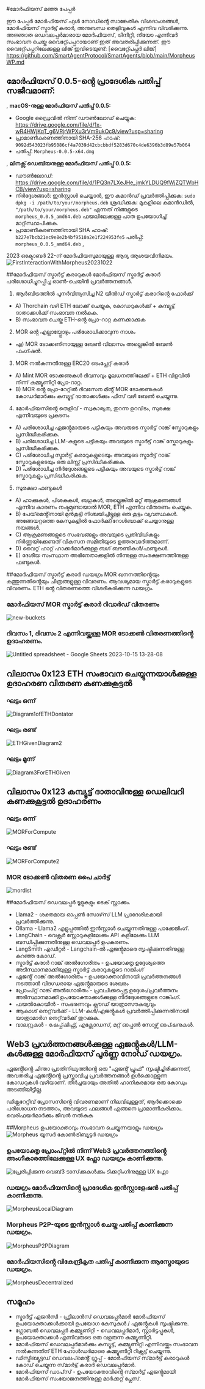#മോർഫിയസ് മഞ്ഞ പേപ്പർ

ഈ പേപ്പർ മോർഫിയസ് ഫുൾ നോഡിൻ്റെ സാങ്കേതിക വിശദാംശങ്ങൾ, മോർഫിയസ് സ്മാർട്ട് കരാർ, അനുബന്ധ തെളിവുകൾ എന്നിവ വിവരിക്കുന്നു. അജ്ഞാത ഡെവലപ്പർമാരായ മോർഫിയസ്, ട്രിനിറ്റി, നിയോ എന്നിവർ സംഭാവന ചെയ്ത വൈറ്റ്പേപ്പറായാണ് ഇത് അവതരിപ്പിക്കുന്നത്. ഈ വൈറ്റ്പേപ്പറിലേക്കുള്ള ലിങ്ക് ഇവിടെയുണ്ട്: [വൈറ്റ്പേപ്പർ ലിങ്ക്]
https://github.com/SmartAgentProtocol/SmartAgents/blob/main/MorpheusWP.md


## മോർഫിയസ് 0.0.5-ൻ്റെ പ്രാദേശിക പതിപ്പ് സജീവമാണ്:

,
**macOS-നുള്ള മോർഫിയസ് പതിപ്പ് 0.0.5:**
- Google ഡ്രൈവിൽ നിന്ന് ഡൗൺലോഡ് ചെയ്യുക: https://drive.google.com/file/d/1x-wR4HWjKqT_g6VRjrWPXu3rVm9ukOc9/view?usp=sharing
- പ്രാമാണീകരണത്തിനായി SHA-256 ഹാഷ്: `9092d543023fb95086cf4a7039d42cbcbbdf5283d670c4de6396b3d89e57b064`
- പതിപ്പ്: `Morpheus-0.0.5-x64.dmg`

,
**ലിനക്സ് ഡെബിയനുള്ള മോർഫിയസ് പതിപ്പ് 0.0.5:**
- ഡൗൺലോഡ്: https://drive.google.com/file/d/1PQ3n7LXeJHe_jmkYLDUQ9fWjZQTWbHCB/view?usp=sharing
- നിർദ്ദേശങ്ങൾ: ഇൻസ്റ്റാൾ ചെയ്യാൻ, ഈ കമാൻഡ് പ്രവർത്തിപ്പിക്കുക:
`sudo dpkg -i /path/to/your/morpheus.deb`
ശ്രദ്ധിക്കുക: മുകളിലെ കമാൻഡിൽ, `"/path/to/your/morpheus.deb"` എന്നത് നിങ്ങളുടെ `morpheus_0.0.5_amd64.deb` ഫയലിലേക്കുള്ള പാത ഉപയോഗിച്ച് മാറ്റിസ്ഥാപിക്കുക.
- പ്രാമാണീകരണത്തിനായി SHA ഹാഷ്:
`b227e7bcb21ec9e8e2b4bf9510a2e1f224953fe5`
പതിപ്പ്: `morpheus_0.0.5_amd64.deb`
,

2023 ഒക്ടോബർ 22-ന് മോർഫിയസുമായുള്ള ആദ്യ ആശയവിനിമയം.
![FirstInteractionWithMorpheus20231022](https://github.com/MorpheusAIs/Morpheus/assets/1563345/35509f3a-4346-4f58-bb60-f7881fd10f7e)


##മോർഫിയസ് സ്മാർട്ട് കരാറുകൾ
മോർഫിയസ് സ്മാർട്ട് കരാർ പരിശോധിച്ചുറപ്പിച്ച ഓൺ-ചെയിൻ പ്രവർത്തനങ്ങൾ.

1. ആർബിട്രത്തിൽ പുനർവിന്യസിച്ച N2 യീൽഡ് സ്മാർട്ട് കരാറിൻ്റെ ഫോർക്ക്
- A) Thorchain വഴി ETH ലോക്ക് ചെയ്യുക, കോഡറുകൾക്ക് + കമ്പ്യൂട്ട് ദാതാക്കൾക്ക് സംഭാവന നൽകുക.
- B) സംഭാവന ചെയ്ത ETH-ൻ്റെ പ്രോ-റാറ്റ കണക്കാക്കുക

2. MOR ൻ്റെ എല്ലായ്പ്പോഴും പരിശോധിക്കാവുന്ന നാശം
- എ) MOR ടോക്കണിനായുള്ള ബേൺ വിലാസം അല്ലെങ്കിൽ ബേൺ ഫംഗ്‌ഷൻ.

3. MOR നൽകുന്നതിനുള്ള ERC20 ടെംപ്ലേറ്റ് കരാർ
- A) Mint MOR ടോക്കണുകൾ ദിവസവും മൂലധനത്തിലേക്ക് + ETH വിളവിൽ നിന്ന് കമ്മ്യൂണിറ്റി പ്രോ-റാറ്റ.
- B) MOR ൻ്റെ പ്രോ-റേറ്റിൽ ദിവസേന മിൻ്റ് MOR ടോക്കണുകൾ കോഡർമാർക്കും കമ്പ്യൂട്ട് ദാതാക്കൾക്കും ഫീസ് വഴി ബേൺ ചെയ്യുന്നു.

4. മോർഫിയസിൻ്റെ തെളിവ് - സ്വകാര്യത, തുറന്ന ഉറവിടം, സുരക്ഷ എന്നിവയുടെ പ്രകടനം
- A) പരിശോധിച്ച ഏജൻ്റുമാരുടെ പട്ടികയും അവരുടെ സ്മാർട്ട് റാങ്ക് സ്കോറുകളും പ്രസിദ്ധീകരിക്കുക.
- B) പരിശോധിച്ച LLM-കളുടെ പട്ടികയും അവയുടെ സ്മാർട്ട് റാങ്ക് സ്കോറുകളും പ്രസിദ്ധീകരിക്കുക.
- C) പരിശോധിച്ച സ്മാർട്ട് കരാറുകളുടെയും അവയുടെ സ്മാർട്ട് റാങ്ക് സ്കോറുകളുടെയും ഒരു ലിസ്റ്റ് പ്രസിദ്ധീകരിക്കുക.
- D) പരിശോധിച്ച നിർദ്ദേശങ്ങളുടെ പട്ടികയും അവയുടെ സ്മാർട്ട് റാങ്ക് സ്കോറുകളും പ്രസിദ്ധീകരിക്കുക.


5. സുരക്ഷാ ഫണ്ടുകൾ
- A) ഹാക്കുകൾ, പിശകുകൾ, ബഗുകൾ, അല്ലെങ്കിൽ മറ്റ് ആക്രമണങ്ങൾ എന്നിവ കാരണം നഷ്ടമുണ്ടായാൽ MOR, ETH എന്നിവ വിതരണം ചെയ്യുക.
- B) പേയ്‌മെൻ്റിനായി മുൻകൂട്ടി നിശ്ചയിച്ചിട്ടുള്ള ഒരു കൂട്ടം വ്യവസ്ഥകൾ. അങ്ങേയറ്റത്തെ കേസുകളിൽ ഫോർക്ക്/റോൾബാക്ക് ചെയ്യാനുള്ള നയങ്ങൾ.
- C) ആക്രമണങ്ങളുടെ സംഭവങ്ങളും അവയുടെ പ്രതിവിധികളും നിർണ്ണയിക്കേണ്ടത് വികസന സമിതിയുടെ ഉത്തരവാദിത്തമാണ്.
- D) വൈറ്റ് ഹാറ്റ് ഹാക്കർമാർക്കുള്ള ബഗ് ബൗണ്ടികൾ/ഫണ്ടുകൾ.
- E) ദേശീയ സംസ്ഥാന അഭിനേതാക്കളിൽ നിന്നുള്ള സംരക്ഷണത്തിനുള്ള ഫണ്ടുകൾ.

##മോർഫിയസ് സ്മാർട്ട് കരാർ ഡയഗ്രം
MOR ഖനനത്തിൻ്റെയും കത്തുന്നതിൻ്റെയും ചിത്രങ്ങളുള്ള വിവരണം.
ആവശ്യമായ സ്മാർട്ട് കരാറുകളുടെ വിവരണം.
ETH ൻ്റെ വിതരണത്തെ വിശദീകരിക്കുന്ന ഡയഗ്രം.


### മോർഫിയസ് MOR സ്മാർട്ട് കരാർ റിവാർഡ് വിതരണം
![new-buckets](https://github.com/SmartAgentProtocol/SmartAgents/assets/76454555/cd57bae7-2a56-4a55-bf3e-1f810f3fba9c)

### ദിവസം 1, ദിവസം 2 എന്നിവയ്ക്കുള്ള MOR ടോക്കൺ വിതരണത്തിൻ്റെ ഉദാഹരണം.

![Untitled spreadsheet - Google Sheets 2023-10-15 13-28-08](https://github.com/MorpheusAIs/Morpheus/assets/76454555/6ff7869d-bbd6-46b5-86713-56a5673-59)

## വിലാസം 0x123 ETH സംഭാവന ചെയ്യുന്നയാൾക്കുള്ള ഉദാഹരണ വിതരണ കണക്കുകൂട്ടൽ

### ഘട്ടം ഒന്ന്

![Diagram1ofETHDontator](https://github.com/SmartAgentProtocol/SmartAgents/assets/1563345/fead528c-d628-449e-a3a3-2f53904f4a3d)

### ഘട്ടം രണ്ട്
![ETHGivenDiagram2](https://github.com/MorpheusAIs/Morpheus/assets/1563345/915020e8-d342-48bc-85ee-367de0325680)

### ഘട്ടം മൂന്ന്
![Diagram3ForETHGiven](https://github.com/MorpheusAIs/Morpheus/assets/1563345/a3f455af-56de-4c6b-9688-5b9e91673e5a)
## വിലാസം 0x123 കമ്പ്യൂട്ട് ദാതാവിനുള്ള ഡെലിവറി കണക്കുകൂട്ടൽ ഉദാഹരണം

### ഘട്ടം ഒന്ന്
![MORForCompute](https://github.com/SmartAgentProtocol/SmartAgents/assets/1563345/bef69c69-0420-441f-97f0-7e8195844f57)

### ഘട്ടം രണ്ട്
![MORForCompute2](https://github.com/SmartAgentProtocol/SmartAgents/assets/1563345/a6f30da5-5441-4f0a-be80-c5798f5920cd)

### MOR ടോക്കൺ വിതരണ പൈ ചാർട്ട്
![mordist](https://github.com/MorpheusAIs/Morpheus/assets/76454555/4157efe7-6abf-404a-87f9-a8dc76cd4799)


##മോർഫിയസ് ഡെവലപ്പർ ടൂളുകളും ടെക് സ്റ്റാക്കും.
- Llama2 - ശക്തമായ ഓപ്പൺ സോഴ്‌സ് LLM പ്രാദേശികമായി പ്രവർത്തിക്കുന്നു.
- Ollama - Llama2 എളുപ്പത്തിൽ ഇൻസ്റ്റാൾ ചെയ്യുന്നതിനുള്ള പാക്കേജിംഗ്.
- LangChain - വെക്റ്റർ സ്റ്റോറുകളിലേക്കും API കളിലേക്കും LLM ബന്ധിപ്പിക്കുന്നതിനുള്ള ഡെവലപ്പർ ഉപകരണം.
- LangSmith എഡിറ്റർ - Langchain-ൽ ഏജൻ്റുമാരെ സൃഷ്ടിക്കുന്നതിനുള്ള കുറഞ്ഞ കോഡ്.
- സ്മാർട്ട് കരാർ റാങ്ക് അൽഗോരിതം - ഉപയോക്തൃ ഉദ്ദേശ്യത്തെ അടിസ്ഥാനമാക്കിയുള്ള സ്മാർട്ട് കരാറുകളുടെ റാങ്കിംഗ്
- ഏജൻ്റ് റാങ്ക് അൽഗോരിതം - ഉപയോക്താവിനായി പ്രവർത്തനങ്ങൾ നടത്താൻ വിദഗ്ധരായ ഏജൻ്റുമാരുടെ ശേഖരം
- പ്രോംപ്റ്റ് റാങ്ക് അൽഗോരിതം - പ്രവചിക്കപ്പെട്ട ഉദ്ദേശം/പ്രവർത്തനം അടിസ്ഥാനമാക്കി ഉപയോക്താക്കൾക്കുള്ള നിർദ്ദേശങ്ങളുടെ റാങ്കിംഗ്.
- ഫയൽകോയിൻ - സംഭരണവും ക്ലൗഡ് യാത്രാസൗകര്യവും
- ആകാശ് നെറ്റ്‌വർക്ക് - LLM-കൾ/ഏജൻ്റുകൾ പ്രവർത്തിപ്പിക്കുന്നതിനായി യാത്രാമാർഗ നെറ്റ്‌വർക്ക് തുറക്കുക.
- വാലറ്റുകൾ - ഷേപ്പ്ഷിഫ്റ്റ്, എക്സോഡസ്, മറ്റ് ഓപ്പൺ സോഴ്സ് ഓപ്ഷനുകൾ.

## Web3 പ്രവർത്തനങ്ങൾക്കുള്ള ഏജൻ്റുകൾ/LLM-കൾക്കുള്ള മോർഫിയസ് പൂർണ്ണ നോഡ് ഡയഗ്രം.
ഏജൻ്റിൻ്റെ ചിന്താ പ്രാതിനിധ്യത്തിൻ്റെ ഒരു "ഏജൻ്റ് പ്രൂഫ്" സൃഷ്ടിച്ചിരിക്കുന്നത്, അവതരിച്ച ഏജൻ്റിൻ്റെ പ്രസ്താവിച്ച പ്രവർത്തനങ്ങൾ ഉൾക്കൊള്ളുന്ന കോഡറുകൾ വഴിയാണ്. തീർച്ചയായും അതിൽ ഹാനികരമായ ഒരു കോഡും അടങ്ങിയിട്ടില്ല.

ഡിക്ലറേറ്റീവ് പ്രോസസിൻ്റെ വിവരണമാണ് നിലവിലുള്ളത്, ആർക്കൊക്കെ പരിശോധന നടത്താം, അവയുടെ ഫലങ്ങൾ എങ്ങനെ പ്രാമാണീകരിക്കാം. വെരിഫയർമാർക്കും ജീവൻ നൽകുക

##Morpheus ഉപയോക്താവും സംഭാവന ചെയ്യുന്നയാളും ഡയഗ്രം
![Morpheus യൂസർ കോൺട്രിബ്യൂട്ടർ ഡയഗ്രം](https://github.com/MorpheusAIs/Morpheus/assets/1563345/2cff8d70-c116-472f-a431-8a82bfa22f9b)

### ഉപയോക്തൃ പ്രോംപ്റ്റിൽ നിന്ന് Web3 പ്രവർത്തനത്തിൻ്റെ അംഗീകാരത്തിലേക്കുള്ള UX ഫ്ലോ ഡയഗ്രം കാണിക്കുന്നു.
![പ്രേരിപ്പിക്കുന്ന വെബ്3 ടാസ്‌ക്കുകൾക്കും ടിക്കറ്റിംഗിനുമുള്ള UX ഫ്ലോ](https://github.com/MorpheusAIs/Morpheus/assets/76454555/942b20fb-d67e-4a57-af2c-cd24a89690a5)

### ഡയഗ്രം മോർഫിയസിൻ്റെ പ്രാദേശിക ഇൻസ്റ്റാളേഷൻ പതിപ്പ് കാണിക്കുന്നു.

![MorpheusLocalDiagram](https://github.com/SmartAgentProtocol/SmartAgents/assets/1563345/a0564914-cddb-42e4-b0f4-8c2310db6a66)

### Morpheus P2P-യുടെ ഇൻസ്റ്റാൾ ചെയ്ത പതിപ്പ് കാണിക്കുന്ന ഡയഗ്രം.
![MorpheusP2PDiagram](https://github.com/SmartAgentProtocol/SmartAgents/assets/1563345/a7eeb31f-3d38-4233-a45f-e9b91ad84ba2)

### മോർഫിയസിൻ്റെ വികേന്ദ്രീകൃത പതിപ്പ് കാണിക്കുന്ന ആസ്ട്രോയുടെ ഡയഗ്രം.
![MorpheusDecentralized](https://github.com/SmartAgentProtocol/SmartAgents/assets/1563345/1699f2de-cc18-42e8-a05c-32b3307baa20)

## സമൂഹം
- സ്മാർട്ട് ഏജൻസി - ഫ്രീലാൻസ് ഡെവലപ്പർമാർ മോർഫിയസ് ഉപയോക്താക്കൾക്കായി ഉപയോഗ കേസുകൾ / ഏജൻ്റുകൾ സൃഷ്ടിക്കുന്നു.
- ഗ്ലോബൽ ഡെവലപ്പർ കമ്മ്യൂണിറ്റി - ഡെവലപ്പർമാർ, സ്റ്റാർട്ടപ്പുകൾ, ഉപയോക്താക്കൾ എന്നിവരുടെ ഒരു വളരുന്ന കമ്മ്യൂണിറ്റി.
- മോർഫിയസ് ഡെവലപ്പർമാർക്കും കമ്പ്യൂട്ട്, കമ്മ്യൂണിറ്റി എന്നിവയ്ക്കും സംഭാവന നൽകുന്നതിന് ETH ഹോൾഡർമാരെ കമ്മ്യൂണിറ്റി റിക്രൂട്ട് ചെയ്യുന്നു.
- ഡിസ്ട്രിബ്യൂട്ടഡ് ഡെവലപ്‌മെൻ്റ് ഗ്രൂപ്പ് - മോർഫിയസ് സ്‌മാർട്ട് കരാറുകൾ കോഡ് ചെയ്യുന്ന സ്‌മാർട്ട് കരാർ ഡെവലപ്പർമാർ.
- മോർഫിയസ് ഡാപ്‌സ് - ഉപയോക്താവിൻ്റെ സ്‌മാർട്ട് ഏജൻ്റുമായി മോർഫിയസ് സംയോജനത്തിനുള്ള മാർക്കറ്റ് പ്ലേസ്.


